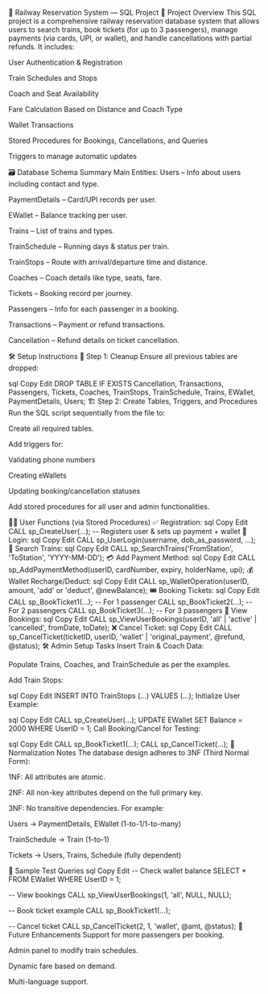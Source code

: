 🚆 Railway Reservation System — SQL Project
📘 Project Overview
This SQL project is a comprehensive railway reservation database system that allows users to search trains, book tickets (for up to 3 passengers), manage payments (via cards, UPI, or wallet), and handle cancellations with partial refunds. It includes:

User Authentication & Registration

Train Schedules and Stops

Coach and Seat Availability

Fare Calculation Based on Distance and Coach Type

Wallet Transactions

Stored Procedures for Bookings, Cancellations, and Queries

Triggers to manage automatic updates

🗃️ Database Schema Summary
Main Entities:
Users – Info about users including contact and type.

PaymentDetails – Card/UPI records per user.

EWallet – Balance tracking per user.

Trains – List of trains and types.

TrainSchedule – Running days & status per train.

TrainStops – Route with arrival/departure time and distance.

Coaches – Coach details like type, seats, fare.

Tickets – Booking record per journey.

Passengers – Info for each passenger in a booking.

Transactions – Payment or refund transactions.

Cancellation – Refund details on ticket cancellation.

🛠️ Setup Instructions
🧹 Step 1: Cleanup
Ensure all previous tables are dropped:

sql
Copy
Edit
DROP TABLE IF EXISTS Cancellation, Transactions, Passengers, Tickets, Coaches, TrainStops, TrainSchedule, Trains, EWallet, PaymentDetails, Users;
🏗️ Step 2: Create Tables, Triggers, and Procedures
Run the SQL script sequentially from the file to:

Create all required tables.

Add triggers for:

Validating phone numbers

Creating eWallets

Updating booking/cancellation statuses

Add stored procedures for all user and admin functionalities.

🧑‍💻 User Functions (via Stored Procedures)
✅ Registration:
sql
Copy
Edit
CALL sp_CreateUser(...); -- Registers user & sets up payment + wallet
🔐 Login:
sql
Copy
Edit
CALL sp_UserLogin(username, dob_as_password, ...);
🔎 Search Trains:
sql
Copy
Edit
CALL sp_SearchTrains('FromStation', 'ToStation', 'YYYY-MM-DD');
💳 Add Payment Method:
sql
Copy
Edit
CALL sp_AddPaymentMethod(userID, cardNumber, expiry, holderName, upi);
💰 Wallet Recharge/Deduct:
sql
Copy
Edit
CALL sp_WalletOperation(userID, amount, 'add' or 'deduct', @newBalance);
🎟️ Booking Tickets:
sql
Copy
Edit
CALL sp_BookTicket1(...); -- For 1 passenger
CALL sp_BookTicket2(...); -- For 2 passengers
CALL sp_BookTicket3(...); -- For 3 passengers
📅 View Bookings:
sql
Copy
Edit
CALL sp_ViewUserBookings(userID, 'all' | 'active' | 'cancelled', fromDate, toDate);
❌ Cancel Ticket:
sql
Copy
Edit
CALL sp_CancelTicket(ticketID, userID, 'wallet' | 'original_payment', @refund, @status);
🛠️ Admin Setup Tasks
Insert Train & Coach Data:

Populate Trains, Coaches, and TrainSchedule as per the examples.

Add Train Stops:

sql
Copy
Edit
INSERT INTO TrainStops (...) VALUES (...);
Initialize User Example:

sql
Copy
Edit
CALL sp_CreateUser(...);
UPDATE EWallet SET Balance = 2000 WHERE UserID = 1;
Call Booking/Cancel for Testing:

sql
Copy
Edit
CALL sp_BookTicket1(...);
CALL sp_CancelTicket(...);
🔁 Normalization Notes
The database design adheres to 3NF (Third Normal Form):

1NF: All attributes are atomic.

2NF: All non-key attributes depend on the full primary key.

3NF: No transitive dependencies. For example:

Users → PaymentDetails, EWallet (1-to-1/1-to-many)

TrainSchedule → Train (1-to-1)

Tickets → Users, Trains, Schedule (fully dependent)

📄 Sample Test Queries
sql
Copy
Edit
-- Check wallet balance
SELECT * FROM EWallet WHERE UserID = 1;

-- View bookings
CALL sp_ViewUserBookings(1, 'all', NULL, NULL);

-- Book ticket example
CALL sp_BookTicket1(...);

-- Cancel ticket
CALL sp_CancelTicket(2, 1, 'wallet', @amt, @status);
🧩 Future Enhancements
Support for more passengers per booking.

Admin panel to modify train schedules.

Dynamic fare based on demand.

Multi-language support.
